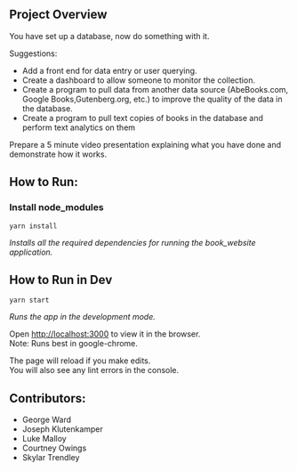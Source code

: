 ## Project Overview
You have set up a database, now do something with it. 

Suggestions:
- Add a front end for data entry or user querying.
- Create a dashboard to allow someone to monitor the collection.
- Create a program to pull data from another data source (AbeBooks.com, Google Books,Gutenberg.org, etc.) to improve the quality of the data in the database.
- Create a program to pull text copies of books in the database and perform text analytics on them

Prepare a 5 minute video presentation explaining what you have done and demonstrate how it works.  


## How to Run:
### Install node_modules

`yarn install`

*Installs all the required dependencies for running the book_website application.*

## How to Run in Dev

`yarn start`

*Runs the app in the development mode.<br />*

Open [http://localhost:3000](http://localhost:3000) to view it in the browser.<br />
Note: Runs best in google-chrome.

The page will reload if you make edits.<br />
You will also see any lint errors in the console.


## Contributors:
- George Ward
- Joseph Klutenkamper
- Luke Malloy
- Courtney Owings
- Skylar Trendley
